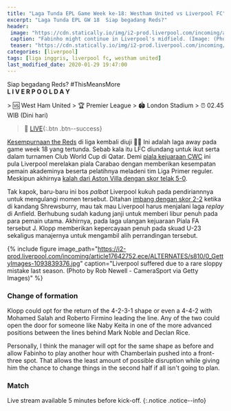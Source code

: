 ```yaml
---
title: "Laga Tunda EPL Game Week ke-18: Westham United vs Liverpool FC"
excerpt: "Laga Tunda EPL GW 18  ‪Siap begadang Reds?‬"
header:
 image: "https://cdn.statically.io/img/i2-prod.liverpool.com/incoming/article17649139.ece/ALTERNATES/s810/0_GettyImages-1202338459.jpg"
 caption: "Fabinho might continue in Liverpool's midfield. (Image: (Photo by John Powell/Liverpool FC via Getty Images)"
 teaser: "https://cdn.statically.io/img/i2-prod.liverpool.com/incoming/article17649139.ece/ALTERNATES/s810/0_GettyImages-1202338459.jpg"
categories: [liverpool]
tags: [liga inggris, liverpool fc, westham united]
last_modified_date: 2020-01-29 19:47:00
---
```


‪Siap begadang Reds? ‬#ThisMeansMore  
‪
**L I V E R P O O L D A Y**

‪> 🆚 West Ham United‬
‪> 🏆 Premier League
‪> 🏟 London Stadium‬
‪> ⏰ 02.45 WIB (Dini hari)‬
> 🔗 [LIVE](#match){:.btn .btn--success}

‪[Kesempurnaan the Reds](https://www.catetan.pw/liverpool/menuju-rekor-tak-terkalahkan-terpanjang-liga-inggris/) di liga kembali diuji ✊🏽‬ Ini adalah laga away pada game week 18 yang tertunda. Sebab kala itu LFC diundang untuk ikut serta dalam turnamen Club World Cup di Qatar. Demi [piala kejuaraan CWC](https://www.catetan.pw/liverpool/cwc-vs-flamengo/) ini pula Liverpool merelakan piala Carabao dengan memberikan kesempatan pemain akademinya beserta pelatihnya meladeni tim Liga Primer reguler. Meskipun akhirnya [kalah dari Aston Villa dengan skor telak 5-0](https://www.catetan.pw/liverpool/carabao-vs-aston-villa/).

Tak kapok, baru-baru ini bos _palbat_ Liverpool kukuh pada pendiriannnya untuk mengulangi momen tersebut. Ditahan [imbang dengan skor 2-2](https://www.catetan.pw/liverpool/fa-cup-away-vs-shrewsbury/) ketika di kandang Shrewsburry, mau tak mau Liverpool harus menjalani laga _replay_ di Anfield. Berhubung sudah kadung janji untuk memberi libur penuh pada para pemain utama. Akhirnya, pada laga ulangan kejuaraan Piala FA tersebut J. Klopp memberikan kepercayaan penuh pada skuad U-23 sekaligus manajernya untuk mengambil alih perrandingan tersebut.

{% include figure image_path="https://i2-prod.liverpool.com/incoming/article17642752.ece/ALTERNATES/s810/0_GettyImages-1093839376.jpg" caption="Liverpool suffered due to a rare sloppy mistake last season. (Photo by Rob Newell - CameraSport via Getty Images)" %}

### Change of formation

Klopp could opt for the return of the 4-2-3-1 shape or even a 4-4-2 with Mohamed Salah and Roberto Firmino leading the line. Any of the two could open the door for someone like Naby Keita in one of the more advanced positions between the lines behind Mark Noble and Declan Rice.

Personally, I think the manager will opt for the same shape as before and allow Fabinho to play another hour with Chamberlain pushed into a front-three spot. That allows the least amount of possible disruption while giving him the chance to change things in the second half if all isn't going to plan.

### Match

Live stream available 5 minutes before kick-off.
{:.notice .notice--info}
